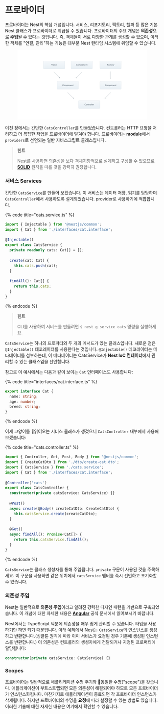 # 프로바이더

프로바이더는 Nest의 핵심 개념입니다. 서비스, 리포지토리, 팩토리, 헬퍼 등 많은 기본 Nest 클래스가 프로바이더로 취급될 수 있습니다. 프로바이더의 주요 개념은 **의존성으로 주입**될 수 있다는 것입니다. 즉, 객체들이 서로 다양한 관계를 생성할 수 있으며, 이러한 객체를 "연결, 관리"하는 기능은 대부분 Nest 런타임 시스템에 위임할 수 있습니다.

<figure><img src="../.gitbook/assets/image (1) (1) (1) (1).png" alt=""><figcaption></figcaption></figure>

이전 장에서는 간단한 `CatsController`를 만들었습니다. 컨트롤러는 HTTP 요청을 처리하고 더 복잡한 작업을 프로바이더에 맡겨야 합니다. 프로바이더는 **module**에서 `providers`로 선언되는 일반 자바스크립트 클래스입니다.

> **힌트**
>
> Nest를 사용하면 의존성을 보다 객체지향적으로 설계하고 구성할 수 있으므로 [**SOLID**](https://en.wikipedia.org/wiki/SOLID) 원칙을 따를 것을 강력히 권장합니다.



### 서비스 Services&#x20;

간단한 `CatsService`를 만들어 보겠습니다. 이 서비스는 데이터 저장, 읽기를 담당하며 `CatsController`에서 사용하도록 설계되었습니다. provider로 사용하기에 적합합니다.

{% code title="cats.service.ts" %}
```typescript
import { Injectable } from '@nestjs/common';
import { Cat } from './interfaces/cat.interface';

@Injectable()
export class CatsService {
  private readonly cats: Cat[] = [];

  create(cat: Cat) {
    this.cats.push(cat);
  }

  findAll(): Cat[] {
    return this.cats;
  }
}  
```
{% endcode %}

> **힌트**
>
> CLI를 사용하여 서비스를 만들려면 `$ nest g service cats` 명령을 실행하세요.

`CatsService`는 하나의 프로퍼티와 두 개의 메서드가 있는 클래스입니다. 새로운 점은 `@Injectable()` 데코레이터를 사용한다는 것입니다. `@Injectable()` 데코레이터는 메타데이터를 첨부하는데, 이 메타데이터는 CatsService가 **Nest IoC 컨테이너**에서 관리할 수 있는 클래스임을 선언합니다.&#x20;

참고로 이 예시에서는 다음과 같이 보이는 `Cat` 인터페이스도 사용합니다:

{% code title="interfaces/cat.interface.ts" %}
```typescript
export interface Cat {
  name: string;
  age: number;
  breed: string;
}
```
{% endcode %}

이제 고양이를 읽어오는 서비스 클래스가 생겼으니 `CatsController` 내부에서 사용해 보겠습니다:

{% code title="cats.controller.ts" %}
```typescript
import { Controller, Get, Post, Body } from '@nestjs/common';
import { CreateCatDto } from './dto/create-cat.dto';
import { CatsService } from './cats.service';
import { Cat } from './interfaces/cat.interface';

@Controller('cats')
export class CatsController {
  constructor(private catsService: CatsService) {}

  @Post()
  async create(@Body() createCatDto: CreateCatDto) {
    this.catsService.create(createCatDto);
  }

  @Get()
  async findAll(): Promise<Cat[]> {
    return this.catsService.findAll();
  }
}
```
{% endcode %}

`CatsService`는 클래스 생성자를 통해 주입됩니다. `private` 구문이 사용된 것을 주목하세요. 이 구문을 사용하면 같은 위치에서 `catsService` 멤버를 즉시 선언하고 초기화할 수 있습니다.



### 의존성 주입&#x20;

Nest는 일반적으로 **의존성 주입**이라고 알려진 강력한 디자인 패턴을 기반으로 구축되었습니다. 이 개념에 대한 자세한 내용은 [**Angular**](https://angular.io/guide/dependency-injection) 공식 문서에서 읽어보시기 바랍니다.

Nest에서는 TypeScript 덕분에 의존성을 매우 쉽게 관리할 수 있습니다. 타입을 사용하기만 하면 되기 때문입니다. 아래 예제에서 Nest는 `CatsService`의 인스턴스를 생성하고 반환합니다.(싱글톤 원칙에 따라 이미 서비스가 요청된 경우 기존에 생성된 인스턴스를 반환합니다.) 이 의존성은 컨트롤러의 생성자에게 전달되거나 지정된 프로퍼티에 할당됩니다:

```typescript
constructor(private catsService: CatsService) {}
```



### Scopes&#x20;

프로바이더는 일반적으로 애플리케이션 수명 주기와 동일한 수명("scope")을 갖습니다. 애플리케이션이 부트스트랩되면 모든 의존성이 해결되어야 하므로 모든 프로바이더가 인스턴스화됩니다. 마찬가지로 애플리케이션이 종료되면 각 프로바이더 인스턴스가 삭제됩니다. 하지만 프로바이더의 수명을 **요청**에 따라 설정할 수 있는 방법도 있습니다. 이러한 기술에 대한 자세한 내용은 여기에서 확인할 수 있습니다.

